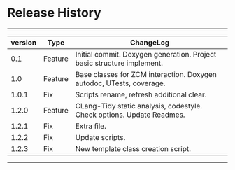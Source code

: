 # Release History

---

| version | Type    | ChangeLog                                                             |
|---------|---------|-----------------------------------------------------------------------|
| 0.1     | Feature | Initial commit. Doxygen generation. Project basic structure implement.|
| 1.0     | Feature | Base classes for ZCM interaction. Doxygen autodoc, UTests, coverage.  |
| 1.0.1   | Fix	    | Scripts rename, refresh additional clear.				    |
| 1.2.0   | Feature | CLang-Tidy static analysis, codestyle. Check options. Update Readmes. |
| 1.2.1   | Fix     | Extra file.							    |
| 1.2.2	  | Fix     | Update scripts.                                                       |
| 1.2.3   | Fix     | New template class creation script.				    |

---
